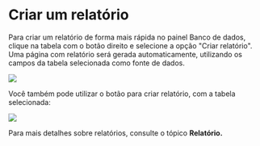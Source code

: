 # Criar um relatório

Para criar um relatório de forma mais rápida no painel Banco de dados, clique na tabela com o botão direito e selecione a opção "Criar relatório". Uma página com relatório será gerada automaticamente, utilizando os campos da tabela selecionada como fonte de dados.

![](http://www.gvinci.com.br/manual/criarelat1gv5.zoom100.png)

Você também pode utilizar o botão para criar relatório, com a tabela selecionada:

![](http://www.gvinci.com.br/manual/criarelat2gv5.zoom80.png)

Para mais detalhes sobre relatórios, consulte o tópico **Relatório.**

